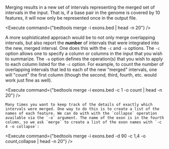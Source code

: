<script>
import Execute from "../../Execute.svelte";
</script>

Merging results in a new set of intervals representing the merged set of intervals in the input. That is, if a base pair in the genome is covered by 10 features, it will now only be represented once in the output file.

<Execute command={"bedtools merge -i exons.bed | head -n 20"} />



A more sophisticated approach would be to not only merge overlapping intervals, but also report the <strong>number</strong> of intervals that were integrated into the new, merged interval. One does this with the `-c` and `-o` options. The `-c` option allows one to specify a column or columns in the input that you wish to summarize. The `-o` option defines the operation(s) that you wish to apply to each column listed for the `-c` option.  For example, to count the number of overlapping intervals that led to each of the new "merged" intervals, one will "count" the first column (though the second, third, fourth, etc. would work just fine as well).

<Execute command={"bedtools merge -i exons.bed -c 1 -o count | head -n 20"} />




	Many times you want to keep track of the details of exactly which intervals were merged. One way to do this is to create a list of the names of each feature. We can do with with the `collapse` operation available via the `-o` argument. The name of the exon is in the fourth column, so we ask `merge` to create a list of the exon names with `-c 4 -o collapse`:


<Execute command={"bedtools merge -i exons.bed -d 90 -c 1,4 -o count,collapse | head -n 20"} />
